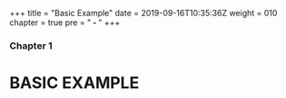 +++
title = "Basic Example"
date = 2019-09-16T10:35:36Z
weight = 010
chapter = true
pre = "<b> - </b>"
+++

### Chapter 1

# BASIC EXAMPLE
